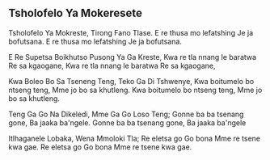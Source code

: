 ## Tsholofelo Ya Mokeresete

Tsholofelo Ya Mokreste, Tirong Fano Tlase.
E re thusa mo lefatshing Je ja bofutsana.
E re thusa mo lefatshing Je ja bofutsana.

E Re Supetsa Boikhutso Pusong Ya Ga Kreste,
Kwa re tla nnang le baratwa Re sa kgaogane,
Kwa re tla nnang le baratwa Re sa kgaogane,

Kwa Boleo Bo Sa Tseneng Teng, Teko Ga Di Tshwenye,
Kwa boitumelo bo ntseng teng, Mme jo bo sa khutleng.
Kwa boitumelo bo ntseng teng, Mme jo bo sa khutleng.

Teng Ga Go Na Dikeledi, Mme Ga Go Loso Teng;
Gonne ba ba tsenang gone, Ba jaaka ba'ngele.
Gonne ba ba tsenang gone, Ba jaaka ba'ngele

Itlhaganele Lobaka, Wena Mmoloki Tla;
Re eletsa go Go bona Mme re tsene kwa gae.
Re eletsa go Go bona Mme re tsene kwa gae.

